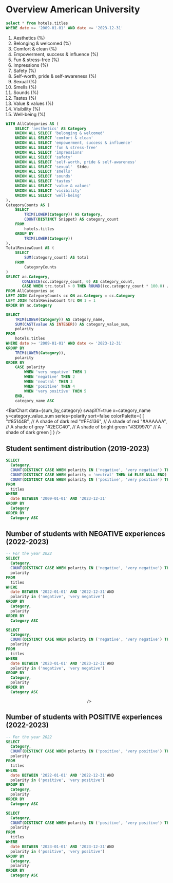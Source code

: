 
# Overview American University


 ```sql titles
 select * from hotels.titles 
 WHERE date >= '2009-01-01' AND date <= '2023-12-31'
 ```


1. Aesthetics (<Value data={category_propositions} column=percentage row=0/>%)
2. Belonging & welcomed (<Value data={category_propositions} column=percentage row=1/>%)
3. Comfort & clean (<Value data={category_propositions} column=percentage row=2/>%)
4. Empowerment, success & influence (<Value data={category_propositions} column=percentage row=3/>%)
5. Fun & stress-free (<Value data={category_propositions} column=percentage row=4/>%)
6. Impressions (<Value data={category_propositions} column=percentage row=5/>%)
7. Safety (<Value data={category_propositions} column=percentage row=6/>%)
8. Self-worth, pride & self-awareness (<Value data={category_propositions} column=percentage row=7/>%)
9. Sexual (<Value data={category_propositions} column=percentage row=8/>%)
10. Smells (<Value data={category_propositions} column=percentage row=9/>%)
11. Sounds (<Value data={category_propositions} column=percentage row=10/>%)
12. Tastes (<Value data={category_propositions} column=percentage row=11/>%)
13. Value & values (<Value data={category_propositions} column=percentage row=12/>%)
14. Visibility (<Value data={category_propositions} column=percentage row=13/>%)
15. Well-being (<Value data={category_propositions} column=percentage row=14/>%)



```sql category_propositions
WITH AllCategories AS (
    SELECT 'aesthetics' AS Category
    UNION ALL SELECT 'belonging & welcomed'
    UNION ALL SELECT 'comfort & clean'
    UNION ALL SELECT 'empowerment, success & influence'
    UNION ALL SELECT 'fun & stress-free'
    UNION ALL SELECT 'impressions'
    UNION ALL SELECT 'safety'
    UNION ALL SELECT 'self-worth, pride & self-awareness'
    UNION ALL SELECT 'sexual'  Stdeu
    UNION ALL SELECT 'smells'
    UNION ALL SELECT 'sounds'
    UNION ALL SELECT 'tastes'
    UNION ALL SELECT 'value & values'
    UNION ALL SELECT 'visibility'
    UNION ALL SELECT 'well-being'
),
CategoryCounts AS (
    SELECT
        TRIM(LOWER(Category)) AS Category,
        COUNT(DISTINCT Snippet) AS category_count
    FROM
        hotels.titles
    GROUP BY
        TRIM(LOWER(Category))
),
TotalReviewCount AS (
    SELECT
        SUM(category_count) AS total
    FROM
        CategoryCounts
)
SELECT ac.Category,
       COALESCE(cc.category_count, 0) AS category_count,
       CASE WHEN trc.total > 0 THEN ROUND((cc.category_count * 100.0) / trc.total, 2) ELSE 0 END AS percentage
FROM AllCategories ac
LEFT JOIN CategoryCounts cc ON ac.Category = cc.Category
LEFT JOIN TotalReviewCount trc ON 1 = 1
ORDER BY ac.Category


```


```sql sum_by_category
SELECT
    TRIM(LOWER(Category)) AS category_name,
    SUM(CAST(value AS INTEGER)) AS category_value_sum,
    polarity
FROM
    hotels.titles
WHERE date >= '2009-01-01' AND date <= '2023-12-31'
GROUP BY
    TRIM(LOWER(Category)),
    polarity
ORDER BY
    CASE polarity
        WHEN 'very negative' THEN 1
        WHEN 'negative' THEN 2
        WHEN 'neutral' THEN 3
        WHEN 'positive' THEN 4
        WHEN 'very positive' THEN 5
    END,
    category_name ASC
```

<BarChart 
    data={sum_by_category} 
    swapXY=true 
    x=category_name 
    y=category_value_sum 
    series=polarity
    sort=false
    colorPalette={
        [
        "#85144B", // A shade of dark red
        "#FF4136", // A shade of red
        "#AAAAAA", // A shade of grey
        "#2ECC40", // A shade of bright green
        "#3D9970"  // A shade of dark green
        ]
    }
/>

## Student sentiment distribution (2019-2023)
```sql sum_by_polarity
SELECT
  Category,
  COUNT(DISTINCT CASE WHEN polarity IN ('negative', 'very negative') THEN id ELSE NULL END) AS Negative,
  COUNT(DISTINCT CASE WHEN polarity = 'neutral' THEN id ELSE NULL END) AS Neutral,
  COUNT(DISTINCT CASE WHEN polarity IN ('positive', 'very positive') THEN id ELSE NULL END) AS Positive
FROM
  titles
WHERE
  date BETWEEN '2009-01-01' AND '2023-12-31'
GROUP BY
  Category
ORDER BY 
  Category ASC

```

<DataTable data={sum_by_polarity} rows={20}>
    <Column id="Category" title="Category" />
    <Column id="Negative" title="Negative" contentType=colorscale scaleColor=red/>
    <Column id="Neutral" title="Neutral" contentType=colorscale scaleColor=grey/>
    <Column id="Positive" title="Positive" contentType=colorscale scaleColor=green/>
</DataTable>

## Number of students with NEGATIVE experiences (2022-2023)
```sql negative_reviews_2022
-- For the year 2022
SELECT
  Category,
  COUNT(DISTINCT CASE WHEN polarity IN ('negative', 'very negative') THEN id ELSE NULL END) AS negative_count,
  polarity
FROM
  titles
WHERE
  date BETWEEN '2022-01-01' AND '2022-12-31'AND
  polarity in ('negative', 'very negative')
GROUP BY
  Category,
  polarity
ORDER BY 
  Category ASC
```

```sql negative_reviews_2023
SELECT
  Category,
  COUNT(DISTINCT CASE WHEN polarity IN ('negative', 'very negative') THEN id ELSE NULL END) AS negative_count,
  polarity
FROM
  titles
WHERE
  date BETWEEN '2023-01-01' AND '2023-12-31'AND
  polarity in ('negative', 'very negative')
GROUP BY
  Category,
  polarity
ORDER BY 
  Category ASC
```

<div style="display: flex; justify-content: space-between;">
  <div style="width: 50%;">
    <!-- Table for 2022 -->
    <BarChart 
        data={negative_reviews_2022} 
        swapXY=true 
        x=Category
        y=negative_count 
        series=polarity
        sort=false
        title=2022
        colorPalette={
        [
        '#FF4136',      // A shade of red
        '#85144B'  // A shade of dark red
        ]
    }
    />
  </div>
  <div style="width: 50%;">
    <!-- Table for 2023 -->
    <BarChart 
        data={negative_reviews_2023} 
        swapXY=true 
        x=Category
        y=negative_count 
        series=polarity
        sort=false
        title=2023
        colorPalette={
        [
        '#FF4136',      // A shade of red
        '#85144B'  // A shade of dark red
        ]
    }
        
    />
  </div>
</div>

## Number of students with POSITIVE experiences (2022-2023)
```sql positive_reviews_2022
-- For the year 2022
SELECT
  Category,
  COUNT(DISTINCT CASE WHEN polarity IN ('positive', 'very positive') THEN id ELSE NULL END) AS positive_count,
  polarity
FROM
  titles
WHERE
  date BETWEEN '2022-01-01' AND '2022-12-31'AND
  polarity in ('positive', 'very positive')
GROUP BY
  Category,
  polarity
ORDER BY 
  Category ASC
```

```sql positive_reviews_2023
SELECT
  Category,
  COUNT(DISTINCT CASE WHEN polarity IN ('positive', 'very positive') THEN id ELSE NULL END) AS positive_count,
  polarity
FROM
  titles
WHERE
  date BETWEEN '2023-01-01' AND '2023-12-31'AND
  polarity in ('positive', 'very positive')
GROUP BY
  Category,
  polarity
ORDER BY 
  Category ASC
```

<div style="display: flex; justify-content: space-between;">
  <div style="width: 50%;">
    <!-- Table for 2022 -->
    <BarChart 
        data={positive_reviews_2022} 
        swapXY=true 
        x=Category
        y=positive_count 
        series=polarity
        sort=false
        title=2022
        colorPalette={
        [
        '#3D9970',  // A shade of dark green
        '#2ECC40',      // A shade of bright green
        ]
    }
    />
  </div>
  <div style="width: 50%;">
    <!-- Table for 2023 -->
    <BarChart 
        data={positive_reviews_2023} 
        swapXY=true 
        x=Category
        y=positive_count 
        series=polarity
        sort=false
        title=2023
        colorPalette={
        [
        '#3D9970',  // A shade of dark green
        '#2ECC40',      // A shade of bright green
        ]
    }
    />
  </div>
</div>


